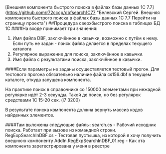 [Внешняя компонента быстрого поиска в файлах базы данных 1С 7.7] (https://github.com/r72cccp/dbfsearch1C77 "Белевский Сергей. Внешняя компонента быстрого поиска в файлах базы данных 1С 7.7 Перейти на страницу проекта")
##Процедура сверхбыстрого поиска в таблицах БД 1С 
####На входе принимает три значения:
  1. Имя файла DBF, заключённое в кавычки, возможно с путём к нему. Если путь не задан - поиск файла делается в пределах текущего каталога
  2. Регулярное выражение для поиска, заключённое в кавычки.
  3. Имя файла с результатами поиска, заключённое в кавычки.

####Если параметры не заданы осуществляется тестовый прогон. 
  Для тестового прогона обязательно наличие файла cs156.dbf в текущем каталоге, откуда запущена компонента.

  На практике поиск в справочнике со 150000 элементами при нежадной регулярке идёт 2-3 секунды. Такой де поиск, но без регулярок средствами 1С 15-20 сек. (i7 3200)

  В результате поиска компонента должна вернуть массив кодов найденных элементов. 

####Там выложены следующие файлы: 
  search.cs                      - Рабочий исходник поиска. Работает при вызове из командной строки. 
  RegExpSearchInDBF.cs           - Тестовая пустышка, из которой я хочу получить внешнюю компоненту 
  AddIn.RegExpSearchInDBF_01.reg - Как эта компонента зарегестрирована у меня в реестре
